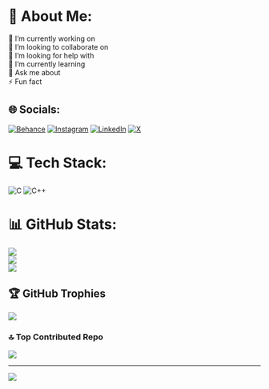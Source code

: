 # 💫 About Me:
🔭 I’m currently working on<br>👯 I’m looking to collaborate on<br>🤝 I’m looking for help with<br>🌱 I’m currently learning<br>💬 Ask me about<br>⚡ Fun fact


## 🌐 Socials:
[![Behance](https://img.shields.io/badge/Behance-1769ff?logo=behance&logoColor=white)](https://behance.net/Hoaxa) [![Instagram](https://img.shields.io/badge/Instagram-%23E4405F.svg?logo=Instagram&logoColor=white)](https://instagram.com/Hoaaxa) [![LinkedIn](https://img.shields.io/badge/LinkedIn-%230077B5.svg?logo=linkedin&logoColor=white)](https://linkedin.com/in/Hoaxa) [![X](https://img.shields.io/badge/X-black.svg?logo=X&logoColor=white)](https://x.com/Hoax__A) 

# 💻 Tech Stack:
![C](https://img.shields.io/badge/c-%2300599C.svg?style=for-the-badge&logo=c&logoColor=white) ![C++](https://img.shields.io/badge/c++-%2300599C.svg?style=for-the-badge&logo=c%2B%2B&logoColor=white)
# 📊 GitHub Stats:
![](https://github-readme-stats.vercel.app/api?username=hoaxaa&theme=aura&hide_border=false&include_all_commits=true&count_private=true)<br/>
![](https://github-readme-streak-stats.herokuapp.com/?user=hoaxaa&theme=aura&hide_border=false)<br/>
![](https://github-readme-stats.vercel.app/api/top-langs/?username=hoaxaa&theme=aura&hide_border=false&include_all_commits=true&count_private=true&layout=compact)

## 🏆 GitHub Trophies
![](https://github-profile-trophy.vercel.app/?username=hoaxaa&theme=rose&no-frame=true&no-bg=true&margin-w=4)

### 🔝 Top Contributed Repo
![](https://github-contributor-stats.vercel.app/api?username=hoaxaa&limit=5&theme=merko&combine_all_yearly_contributions=true)

---
[![](https://visitcount.itsvg.in/api?id=hoaxaa&icon=5&color=5)](https://visitcount.itsvg.in)

<!-- Proudly created with GPRM ( https://gprm.itsvg.in ) -->
